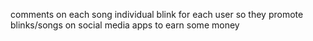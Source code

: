 comments on each song
individual blink for each user so they promote blinks/songs on social media apps to earn some money